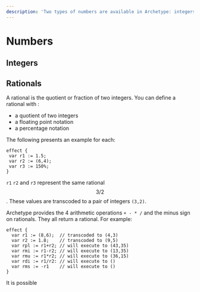 ```yaml
---
description: 'Two types of numbers are available in Archetype: integers and rationals'
---
```


# Numbers

## Integers

## Rationals

A rational is the quotient or fraction of two integers. You can define a rational with :

* a quotient of two integers
* a floating point notation
* a percentage notation

The following presents an example for each:

```text
effect {
 var r1 := 1.5;   
 var r2 := (6,4);
 var r3 := 150%;
} 
```

`r1` `r2` and `r3` represent the same rational $$3/2 $$ . These values are  transcoded to a pair of integers `(3,2)`.

Archetype provides the 4 arithmetic operations `+ - * /` and the minus sign on rationals. They all return a rational. For example:

```text
effect {
  var r1 := (8,6);  // transcoded to (4,3)
  var r2 := 1.8;    // transcoded to (9,5)
  var rpl := r1+r2; // will execute to (43,35)
  var rmi := r1-r2; // will execute to (13,35)
  var rmu := r1*r2; // will execute to (36,15)
  var rdi := r1/r2: // will execute to ()
  var rms := -r1    // will execute to () 
}
```

It is possible 



